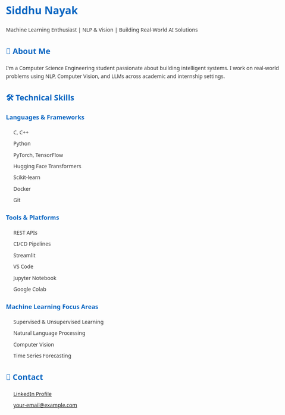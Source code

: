 <!DOCTYPE html>
<html lang="en">
<head>
  <meta charset="UTF-8" />
  <meta name="viewport" content="width=device-width, initial-scale=1.0"/>
  <title>Siddhu Nayak | ML Portfolio</title>
  <script src="https://unpkg.com/lucide@latest"></script>
  <style>
    body {
      font-family: 'Segoe UI', sans-serif;
      padding: 2rem;
      max-width: 800px;
      margin: auto;
      line-height: 1.6;
      color: #333;
    }
    h1, h2, h3 {
      color: #0a66c2;
    }
    ul {
      list-style: none;
      padding-left: 0;
    }
    li {
      display: flex;
      align-items: center;
      margin: 0.5rem 0;
    }
    li svg {
      margin-right: 10px;
      stroke-width: 1.5;
    }
    .icon {
      width: 20px;
      height: 20px;
    }
  </style>
</head>
<body>

  <h1>Siddhu Nayak</h1>
  <p>
    Machine Learning Enthusiast | NLP & Vision | Building Real-World AI Solutions
  </p>

  <h2>🧠 About Me</h2>
  <p>
    I'm a Computer Science Engineering student passionate about building intelligent systems. I work on real-world problems using NLP, Computer Vision, and LLMs across academic and internship settings.
  </p>

  <h2>🛠️ Technical Skills</h2>

  <h3>Languages & Frameworks</h3>
  <ul>
    <li><i data-lucide="code" class="icon"></i> C, C++</li>
    <li><i data-lucide="code-2" class="icon"></i> Python</li>
    <li><i data-lucide="flame" class="icon"></i> PyTorch, TensorFlow</li>
    <li><i data-lucide="brain" class="icon"></i> Hugging Face Transformers</li>
    <li><i data-lucide="line-chart" class="icon"></i> Scikit-learn</li>
    <li><i data-lucide="box" class="icon"></i> Docker</li>
    <li><i data-lucide="git-branch" class="icon"></i> Git</li>
  </ul>

  <h3>Tools & Platforms</h3>
  <ul>
    <li><i data-lucide="cloud" class="icon"></i> REST APIs</li>
    <li><i data-lucide="server-cog" class="icon"></i> CI/CD Pipelines</li>
    <li><i data-lucide="app-window" class="icon"></i> Streamlit</li>
    <li><i data-lucide="terminal" class="icon"></i> VS Code</li>
    <li><i data-lucide="notebook" class="icon"></i> Jupyter Notebook</li>
    <li><i data-lucide="laptop" class="icon"></i> Google Colab</li>
  </ul>

  <h3>Machine Learning Focus Areas</h3>
  <ul>
    <li><i data-lucide="activity" class="icon"></i> Supervised & Unsupervised Learning</li>
    <li><i data-lucide="mic" class="icon"></i> Natural Language Processing</li>
    <li><i data-lucide="image" class="icon"></i> Computer Vision</li>
    <li><i data-lucide="clock" class="icon"></i> Time Series Forecasting</li>
  </ul>

  <h2>🔗 Contact</h2>
  <ul>
    <li>
      <i data-lucide="linkedin" class="icon"></i>
      <a href="https://www.linkedin.com/in/siddhu-nayak-970b29289/" target="_blank">LinkedIn Profile</a>
    </li>
    <li>
      <i data-lucide="mail" class="icon"></i>
      <a href="mailto:your-email@example.com">your-email@example.com</a>
    </li>
  </ul>

  <script>
    lucide.createIcons();
  </script>
</body>
</html>

